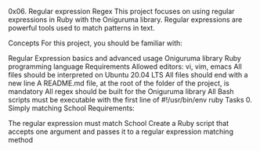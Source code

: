 0x06. Regular expression
Regex
This project focuses on using regular expressions in Ruby with the Oniguruma library. Regular expressions are powerful tools used to match patterns in text.

Concepts
For this project, you should be familiar with:

Regular Expression basics and advanced usage
Oniguruma library
Ruby programming language
Requirements
Allowed editors: vi, vim, emacs
All files should be interpreted on Ubuntu 20.04 LTS
All files should end with a new line
A README.md file, at the root of the folder of the project, is mandatory
All regex should be built for the Oniguruma library
All Bash scripts must be executable with the first line of #!/usr/bin/env ruby
Tasks
0. Simply matching School
Requirements:

The regular expression must match School
Create a Ruby script that accepts one argument and passes it to a regular expression matching method
